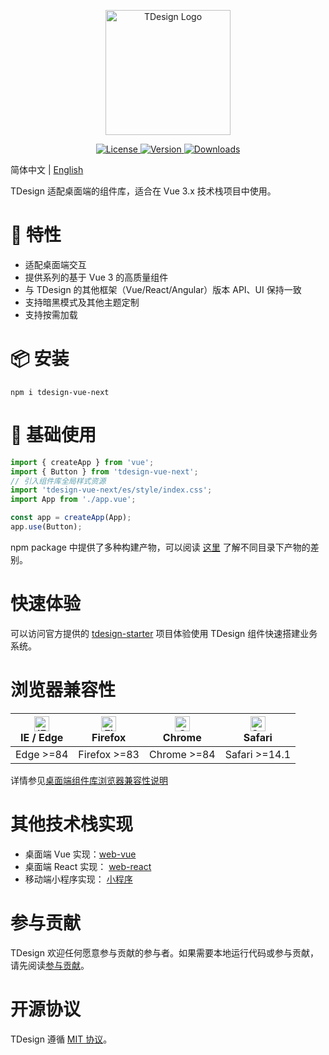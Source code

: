 <p align="center">
  <a href="https://tdesign.tencent.com/" target="_blank">
    <img alt="TDesign Logo" width="200" src="https://tdesign.gtimg.com/site/TDesign.png">
  </a>
</p>

<p align="center">
  <a href="https://github.com/Tencent/tdesign-vue-next/blob/develop/LICENSE">
    <img src="https://img.shields.io/npm/l/tdesign-vue-next.svg?sanitize=true" alt="License">
  </a>
  <a href="https://www.npmjs.com/package/tdesign-vue-next">
    <img src="https://img.shields.io/npm/v/tdesign-vue-next.svg?sanitize=true" alt="Version">
  </a>
  <a href="https://www.npmjs.com/package/tdesign-vue-next">
    <img src="https://img.shields.io/npm/dm/tdesign-vue-next" alt="Downloads">
  </a>
</p>

简体中文 | [English](./README.md) 

TDesign 适配桌面端的组件库，适合在 Vue 3.x 技术栈项目中使用。

# 🎉 特性

- 适配桌面端交互
- 提供系列的基于 Vue 3 的高质量组件
- 与 TDesign 的其他框架（Vue/React/Angular）版本 API、UI 保持一致
- 支持暗黑模式及其他主题定制
- 支持按需加载

# 📦 安装

```shell
npm i tdesign-vue-next
```

# 🔨 基础使用

```js
import { createApp } from 'vue';
import { Button } from 'tdesign-vue-next';
// 引入组件库全局样式资源
import 'tdesign-vue-next/es/style/index.css';
import App from './app.vue';

const app = createApp(App);
app.use(Button);
```

npm package 中提供了多种构建产物，可以阅读 [这里](https://github.com/Tencent/tdesign/blob/main/docs/develop-install.md) 了解不同目录下产物的差别。

# 快速体验

可以访问官方提供的 [tdesign-starter](https://tdesign.tencent.com/starter/vue-next/) 项目体验使用 TDesign 组件快速搭建业务系统。

# 浏览器兼容性

| [<img src="https://raw.githubusercontent.com/alrra/browser-logos/master/src/edge/edge_48x48.png" alt="IE / Edge" width="24px" height="24px" />](http://godban.github.io/browsers-support-badges/)</br> IE / Edge | [<img src="https://raw.githubusercontent.com/alrra/browser-logos/master/src/firefox/firefox_48x48.png" alt="Firefox" width="24px" height="24px" />](http://godban.github.io/browsers-support-badges/)</br>Firefox | [<img src="https://raw.githubusercontent.com/alrra/browser-logos/master/src/chrome/chrome_48x48.png" alt="Chrome" width="24px" height="24px" />](http://godban.github.io/browsers-support-badges/)</br>Chrome | [<img src="https://raw.githubusercontent.com/alrra/browser-logos/master/src/safari/safari_48x48.png" alt="Safari" width="24px" height="24px" />](http://godban.github.io/browsers-support-badges/)</br>Safari |
| ---------------------------------------------------------------------------------------------------------------------------------------------------------------------------------------------------------------- | ----------------------------------------------------------------------------------------------------------------------------------------------------------------------------------------------------------------- | ------------------------------------------------------------------------------------------------------------------------------------------------------------------------------------------------------------- | ------------------------------------------------------------------------------------------------------------------------------------------------------------------------------------------------------------- |
| Edge >=84                                                                                                                                                                                                        | Firefox >=83                                                                                                                                                                                                      | Chrome >=84                                                                                                                                                                                                   | Safari >=14.1                                                                                                                                                                                                   |

详情参见[桌面端组件库浏览器兼容性说明](https://github.com/Tencent/tdesign/wiki/Browser-Compatibility)

# 其他技术栈实现

- 桌面端 Vue 实现：[web-vue](https://github.com/Tencent/tdesign-vue)
- 桌面端 React 实现： [web-react](https://github.com/Tencent/tdesign-react)
- 移动端小程序实现： [小程序](https://github.com/Tencent/tdesign-miniprogram)

# 参与贡献

TDesign 欢迎任何愿意参与贡献的参与者。如果需要本地运行代码或参与贡献，请先阅读[参与贡献](https://github.com/Tencent/tdesign-vue/blob/develop/CONTRIBUTING.md)。

# 开源协议

TDesign 遵循 [MIT 协议](https://github.com/Tencent/tdesign-vue-next/LICENSE)。
